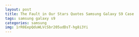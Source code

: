 ```yaml
---
layout: post
title: The Fault in Our Stars Quotes Samsung Galaxy S9 Case
tags: samsung galaxy s9
categories: samsung
img: 1rR0EepQduWLVcSbr205udDsT-hg8i3Yi
---
```

